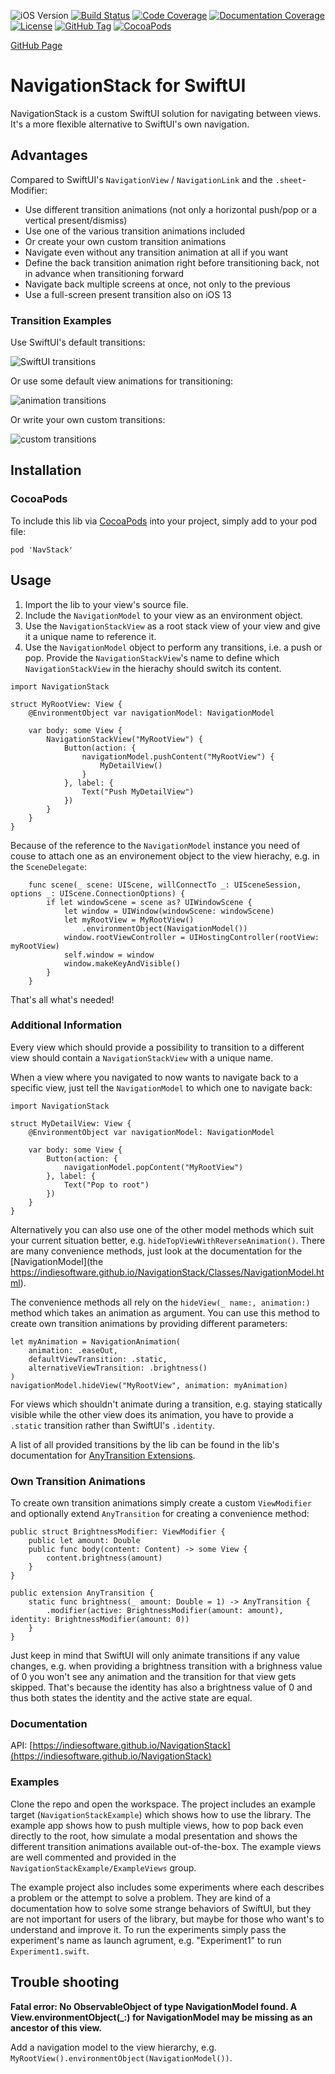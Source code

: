 ![iOS Version](https://img.shields.io/badge/iOS-13.0+-brightgreen)
[![Build Status](https://travis-ci.com/indieSoftware/NavigationStack.svg?branch=master)](https://travis-ci.com/indieSoftware/NavigationStack)
[![Code Coverage](https://codecov.io/gh/indieSoftware/NavigationStack/branch/master/graph/badge.svg)](https://codecov.io/gh/indieSoftware/NavigationStack)
[![Documentation Coverage](https://indiesoftware.github.io/NavigationStack/badge.svg)](https://indiesoftware.github.io/NavigationStack)
[![License](https://img.shields.io/github/license/indieSoftware/NavigationStack)](https://github.com/indieSoftware/NavigationStack/blob/master/LICENSE)
[![GitHub Tag](https://img.shields.io/github/v/tag/indieSoftware/NavigationStack?label=version)](https://github.com/indieSoftware/NavigationStack)
[![CocoaPods](https://img.shields.io/cocoapods/v/NavStack.svg)](https://cocoapods.org/pods/NavStack)

[GitHub Page](https://github.com/indieSoftware/NavigationStack)

# NavigationStack for SwiftUI

NavigationStack is a custom SwiftUI solution for navigating between views. It's a more flexible alternative to SwiftUI's own navigation.

## Advantages 

Compared to SwiftUI's `NavigationView` / `NavigationLink` and the `.sheet`-Modifier:

- Use different transition animations (not only a horizontal push/pop or a vertical present/dismiss)
- Use one of the various transition animations included
- Or create your own custom transition animations
- Navigate even without any transition animation at all if you want
- Define the back transition animation right before transitioning back, not in advance when transitioning forward
- Navigate back multiple screens at once, not only to the previous
- Use a full-screen present transition also on iOS 13

### Transition Examples

Use SwiftUI's default transitions:

![SwiftUI transitions](img/swiftuiTransitions.gif)

Or use some default view animations for transitioning:

![animation transitions](img/animationTransitions.gif)

Or write your own custom transitions:

![custom transitions](img/customTransitions.gif)

## Installation

### CocoaPods

To include this lib via [CocoaPods](https://cocoapods.org) into your project, simply add to your pod file:

```
pod 'NavStack'
```

## Usage

1. Import the lib to your view's source file.
2. Include the `NavigationModel` to your view as an environment object.
3. Use the `NavigationStackView` as a root stack view of your view and give it a unique name to reference it.
4. Use the `NavigationModel` object to perform any transitions, i.e. a push or pop. Provide the `NavigationStackView`'s name to define which `NavigationStackView` in the hierachy should switch its content.

```
import NavigationStack

struct MyRootView: View {
	@EnvironmentObject var navigationModel: NavigationModel

	var body: some View {
		NavigationStackView("MyRootView") {
			Button(action: {
				navigationModel.pushContent("MyRootView") {
					MyDetailView()
				}
			}, label: {
				Text("Push MyDetailView")
			})
		}
	}
}
```

Because of the reference to the `NavigationModel` instance you need of couse to attach one as an environement object to the view hierachy, e.g. in the `SceneDelegate`:

```
	func scene(_ scene: UIScene, willConnectTo _: UISceneSession, options _: UIScene.ConnectionOptions) {
		if let windowScene = scene as? UIWindowScene {
			let window = UIWindow(windowScene: windowScene)
			let myRootView = MyRootView()
				.environmentObject(NavigationModel())
			window.rootViewController = UIHostingController(rootView: myRootView)
			self.window = window
			window.makeKeyAndVisible()
		}
	}
```

That's all what's needed!

### Additional Information

Every view which should provide a possibility to transition to a different view should contain a `NavigationStackView` with a unique name.

When a view where you navigated to now wants to navigate back to a specific view, just tell the `NavigationModel` to which one to navigate back:

```
import NavigationStack

struct MyDetailView: View {
	@EnvironmentObject var navigationModel: NavigationModel

	var body: some View {
		Button(action: {
			navigationModel.popContent("MyRootView")
		}, label: {
			Text("Pop to root")
		})
	}
}
```

Alternatively you can also use one of the other model methods which suit your current situation better, e.g. `hideTopViewWithReverseAnimation()`. There are many convenience methods, just look at the documentation for the [NavigationModel](the https://indiesoftware.github.io/NavigationStack/Classes/NavigationModel.html).

The convenience methods all rely on the `hideView(_ name:, animation:)` method which takes an animation as argument. You can use this method to create own transition animations by providing different parameters:

```
let myAnimation = NavigationAnimation(
	animation: .easeOut,
	defaultViewTransition: .static,
	alternativeViewTransition: .brightness()
)
navigationModel.hideView("MyRootView", animation: myAnimation)
```

For views which shouldn't animate during a transition, e.g. staying statically visible while the other view does its animation, you have to provide a `.static` transition rather than SwiftUI's `.identity`.

A list of all provided transitions by the lib can be found in the lib's documentation for [AnyTransition Extensions](https://indiesoftware.github.io/NavigationStack/Extensions/AnyTransition.html).

### Own Transition Animations

To create own transition animations simply create a custom `ViewModifier` and optionally extend `AnyTransition` for creating a convenience method:

```
public struct BrightnessModifier: ViewModifier {
	public let amount: Double
	public func body(content: Content) -> some View {
		content.brightness(amount)
	}
}

public extension AnyTransition {
	static func brightness(_ amount: Double = 1) -> AnyTransition {
		.modifier(active: BrightnessModifier(amount: amount), identity: BrightnessModifier(amount: 0))
	}
}
```

Just keep in mind that SwiftUI will only animate transitions if any value changes, e.g. when providing a brightness transition with a brighness value of 0 you won't see any animation and the transition for that view gets skipped. That's because the identity has also a brightness value of 0 and thus both states the identity and the active state are equal.

### Documentation

API: [https://indiesoftware.github.io/NavigationStack](https://indiesoftware.github.io/NavigationStack)


### Examples

Clone the repo and open the workspace. The project includes an example target (`NavigationStackExample`) which shows how to use the library. The example app shows how to push multiple views, how to pop back even directly to the root, how simulate a modal presentation and shows the different transition animations available out-of-the-box. The example views are well commented and provided in the `NavigationStackExample/ExampleViews` group.

The example project also includes some experiments where each describes a problem or the attempt to solve a problem. They are kind of a documentation how to solve some strange behaviors of SwiftUI, but they are not important for users of the library, but maybe for those who want's to understand and improve it. To run the experiments simply pass the experiment's name as launch agrument, e.g. "Experiment1" to run `Experiment1.swift`.

## Trouble shooting

**Fatal error: No ObservableObject of type NavigationModel found. A View.environmentObject(_:) for NavigationModel may be missing as an ancestor of this view.**

Add a navigation model to the view hierarchy, e.g.  `MyRootView().environmentObject(NavigationModel())`.

